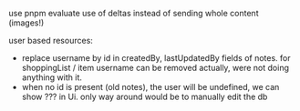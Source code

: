 use pnpm
evaluate use of deltas instead of sending whole content (images!)

user based resources:

- replace username by id in createdBy, lastUpdatedBy fields of notes. for shoppingList / item username can be removed
  actually, were not doing anything with it.
- when no id is present (old notes), the user will be undefined, we can show ??? in Ui. only way around would be to
  manually edit the db
